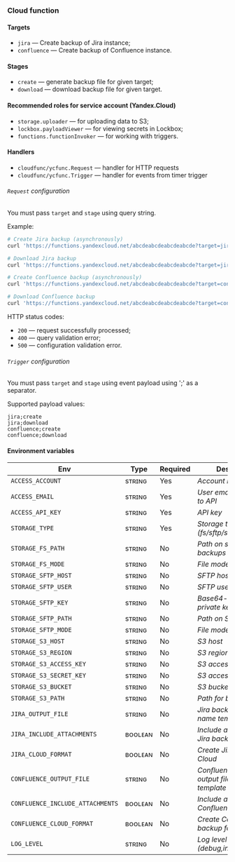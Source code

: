### Cloud function

#### Targets

- `jira` — Create backup of Jira instance;
- `confluence` — Create backup of Confluence instance.

#### Stages

- `create` — generate backup file for given target;
- `download` — download backup file for given target.

#### Recommended roles for service account (Yandex.Cloud)

- `storage.uploader` — for uploading data to S3;
- `lockbox.payloadViewer` — for viewing secrets in Lockbox;
- `functions.functionInvoker` — for working with triggers.

#### Handlers

- `cloudfunc/ycfunc.Request` — handler for HTTP requests
- `cloudfunc/ycfunc.Trigger` — handler for events from timer trigger

###### `Request` configuration

You must pass `target` and `stage` using query string.

Example:

```bash
# Create Jira backup (asynchronously)
curl 'https://functions.yandexcloud.net/abcdeabcdeabcdeabcde?target=jira&stage=create'

# Download Jira backup
curl 'https://functions.yandexcloud.net/abcdeabcdeabcdeabcde?target=jira&stage=download'

# Create Confluence backup (asynchronously)
curl 'https://functions.yandexcloud.net/abcdeabcdeabcdeabcde?target=confluence&stage=create'

# Download Confluence backup
curl 'https://functions.yandexcloud.net/abcdeabcdeabcdeabcde?target=confluence&stage=download'
```

HTTP status codes:

- `200` — request successfully processed;
- `400` — query validation error;
- `500` — configuration validation error.

###### `Trigger` configuration

You must pass `target` and `stage` using event payload using ';' as a separator.

Supported payload values:

```
jira;create
jira;download
confluence;create
confluence;download
```

#### Environment variables

| Env | Type | Required | Description |
|-----|------|----------|-------------|
| `ACCESS_ACCOUNT`                 | sᴛʀɪɴɢ  | Yes | _Account name_ |
| `ACCESS_EMAIL`                   | sᴛʀɪɴɢ  | Yes | _User email with access to API_ |
| `ACCESS_API_KEY`                 | sᴛʀɪɴɢ  | Yes | _API key_ |
| `STORAGE_TYPE`                   | sᴛʀɪɴɢ  | Yes | _Storage type (fs/sftp/s3)_ |
| `STORAGE_FS_PATH`                | sᴛʀɪɴɢ  | No  | _Path on system for backups_ |
| `STORAGE_FS_MODE`                | sᴛʀɪɴɢ  | No  | _File mode on system_ |
| `STORAGE_SFTP_HOST`              | sᴛʀɪɴɢ  | No  | _SFTP host_ |
| `STORAGE_SFTP_USER`              | sᴛʀɪɴɢ  | No  | _SFTP user name_ |
| `STORAGE_SFTP_KEY`               | sᴛʀɪɴɢ  | No  | _Base64-encoded private key_ |
| `STORAGE_SFTP_PATH`              | sᴛʀɪɴɢ  | No  | _Path on SFTP_ |
| `STORAGE_SFTP_MODE`              | sᴛʀɪɴɢ  | No  | _File mode on SFTP_ |
| `STORAGE_S3_HOST`                | sᴛʀɪɴɢ  | No  | _S3 host_ |
| `STORAGE_S3_REGION`              | sᴛʀɪɴɢ  | No  | _S3 region_ |
| `STORAGE_S3_ACCESS_KEY`          | sᴛʀɪɴɢ  | No  | _S3 access key ID_ |
| `STORAGE_S3_SECRET_KEY`          | sᴛʀɪɴɢ  | No  | _S3 access secret key_ |
| `STORAGE_S3_BUCKET`              | sᴛʀɪɴɢ  | No  | _S3 bucket_ |
| `STORAGE_S3_PATH`                | sᴛʀɪɴɢ  | No  | _Path for backups_ |
| `JIRA_OUTPUT_FILE`               | sᴛʀɪɴɢ  | No  | _Jira backup output file name template_ |
| `JIRA_INCLUDE_ATTACHMENTS`       | ʙᴏᴏʟᴇᴀɴ | No  | _Include attachments to Jira backup_ |
| `JIRA_CLOUD_FORMAT`              | ʙᴏᴏʟᴇᴀɴ | No  | _Create Jira backup for Cloud_ |
| `CONFLUENCE_OUTPUT_FILE`         | sᴛʀɪɴɢ  | No  | _Confluence backup output file name template_ |
| `CONFLUENCE_INCLUDE_ATTACHMENTS` | ʙᴏᴏʟᴇᴀɴ | No  | _Include attachments to Confluence backup_ |
| `CONFLUENCE_CLOUD_FORMAT`        | ʙᴏᴏʟᴇᴀɴ | No  | _Create Confluence backup for Cloud_ |
| `LOG_LEVEL`                      | sᴛʀɪɴɢ  | No  | _Log level (debug,info,warn,error)_ |
